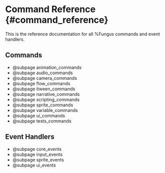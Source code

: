 # Command Reference {#command_reference}

This is the reference documentation for all %Fungus commands and event handlers.

## Commands

* @subpage animation_commands
* @subpage audio_commands
* @subpage camera_commands
* @subpage flow_commands
* @subpage itween_commands
* @subpage narrative_commands
* @subpage scripting_commands
* @subpage sprite_commands
* @subpage variable_commands
* @subpage ui_commands
* @subpage tests_commands

## Event Handlers

* @subpage core_events
* @subpage input_events
* @subpage sprite_events
* @subpage ui_events
